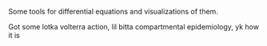 Some tools for differential equations and visualizations of them.

Got some lotka volterra action, lil bitta compartmental epidemiology, yk how it is
